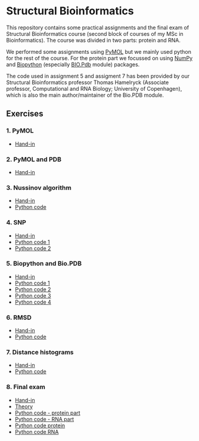 # Structural Bioinformatics

This repository contains some practical assignments and the final exam of Structural Bioinformatics course (second block of courses of my MSc in Bioinformatics). The course was divided in two parts: protein and RNA.

We performed some assignments using [PyMOL](https://pymol.org/2/) but we mainly used python for the rest of the course. For the protein part we focussed on using [NumPy](https://docs.scipy.org/doc/numpy/reference/) and [Biopython](https://biopython.org/) (especially [BIO.Pdb](https://biopython.org/wiki/The_Biopython_Structural_Bioinformatics_FAQ) module) packages.

The code used in assignment 5 and assigment 7 has been provided by our Structural Bioinformatics professor Thomas Hamelryck (Associate professor, Computational and RNA Biology; University of Copenhagen), which is also the main author/maintainer of the Bio.PDB module.

## Exercises

### 1. PyMOL
* [Hand-in](https://github.com/St3451/Structural_Bioinformatics/tree/master/1_PyMOL)

### 2. PyMOL and PDB
* [Hand-in](https://github.com/St3451/Structural_Bioinformatics/tree/master/2_PyMOL_PDB)

### 3. Nussinov algorithm
* [Hand-in](https://github.com/St3451/Structural_Bioinformatics/tree/master/3_Nussinov_algorithm)
* [Python code](https://github.com/St3451/Structural_Bioinformatics/blob/master/3_Nussinov_algorithm/nussinov_algorithm.py)

### 4. SNP
* [Hand-in](https://github.com/St3451/Structural_Bioinformatics/tree/master/4_SNP)
* [Python code 1](https://github.com/St3451/Structural_Bioinformatics/blob/master/4_SNP/ex1_bp_hamming_distance.py)
* [Python code 2](https://github.com/St3451/Structural_Bioinformatics/blob/master/4_SNP/ex2_3_extract_SNP_data.py)

### 5. Biopython and Bio.PDB
* [Hand-in](https://github.com/St3451/Structural_Bioinformatics/tree/master/5_BioPDB)
* [Python code 1](https://github.com/St3451/Structural_Bioinformatics/blob/master/5_BioPDB/exercise1.py)
* [Python code 2](https://github.com/St3451/Structural_Bioinformatics/blob/master/5_BioPDB/exercise2.py)
* [Python code 3](https://github.com/St3451/Structural_Bioinformatics/blob/master/5_BioPDB/exercise3.py)
* [Python code 4](https://github.com/St3451/Structural_Bioinformatics/blob/master/5_BioPDB/exercise4.py)

### 6. RMSD
* [Hand-in](https://github.com/St3451/Structural_Bioinformatics/tree/master/6_RMSD)
* [Python code](https://github.com/St3451/Structural_Bioinformatics/blob/master/6_RMSD/exercises_1and2.py)

### 7. Distance histograms
* [Hand-in](https://github.com/St3451/Structural_Bioinformatics/tree/master/7_distance_histograms)
* [Python code](https://github.com/St3451/Structural_Bioinformatics/blob/master/7_distance_histograms/distance_histo_exercise.py)

### 8. Final exam
* [Hand-in](https://github.com/St3451/Structural_Bioinformatics/tree/master/8_final_exam)
* [Theory](https://github.com/St3451/Structural_Bioinformatics/blob/master/8_final_exam/Protein_theory.pdf)
* [Python code - protein part](https://github.com/St3451/Structural_Bioinformatics/blob/master/8_final_exam/protein.py)
* [Python code - RNA part](https://github.com/St3451/Structural_Bioinformatics/blob/master/8_final_exam/rna.py)
* [Python code protein](https://github.com/St3451/Structural_Bioinformatics/blob/master/8_final_exam/protein.py)
* [Python code RNA](https://github.com/St3451/Structural_Bioinformatics/blob/master/8_final_exam/rna.py)
